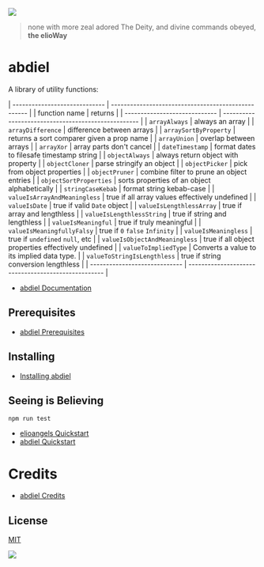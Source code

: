![](https://elioway.gitlab.io/elioangels/abdiel/elio-abdiel-logo.png)

> none with more zeal adored The Deity, and divine commands obeyed, **the elioWay**

# abdiel

A library of utility functions:

| ----------------------------- | --------------------------------------------------- |
| function name                 | returns                                             |
| ----------------------------- | --------------------------------------------------- |
| `arrayAlways`                 | always an array                                     |
| `arrayDifference`             | difference between arrays                           |
| `arraySortByProperty`         | returns a sort comparer given a prop name           |
| `arrayUnion`                  | overlap between arrays                              |
| `arrayXor`                    | array parts don't cancel                            |
| `dateTimestamp`               | format dates to filesafe timestamp string           |
| `objectAlways`                | always return object with property                  |
| `objectCloner`                | parse stringify an object                           |
| `objectPicker`                | pick from object properties                         |
| `objectPruner`                | combine filter to prune an object entries           |
| `objectSortProperties`        | sorts properties of an object alphabetically        |
| `stringCaseKebab`             | format string kebab-case           |
| `valueIsArrayAndMeaningless`  | true if all array values effectively undefined      |
| `valueIsDate`                 | true if valid `Date` object                         |
| `valueIsLengthlessArray`      | true if array and lengthless                        |
| `valueIsLengthlessString`     | true if string and lengthless                       |
| `valueIsMeaningful`           | true if truly meaningful                            |
| `valueIsMeaningfullyFalsy`    | true if `0` `false` `Infinity`                      |
| `valueIsMeaningless`          | true if `undefined` `null`, etc                     |
| `valueIsObjectAndMeaningless` | true if all object properties effectively undefined |
| `valueToImpliedType`          | Converts a value to its implied data type. |
| `valueToStringIsLengthless`   | true if string conversion lengthless                |
| ----------------------------- | --------------------------------------------------- |

- [abdiel Documentation](https://elioway.gitlab.io/elioangels/abdiel/)

## Prerequisites

- [abdiel Prerequisites](https://elioway.gitlab.io/elioangels/abdiel/prerequisites.html)

## Installing

- [Installing abdiel](https://elioway.gitlab.io/elioangels/abdiel/installing.html)

## Seeing is Believing

```
npm run test
```

- [elioangels Quickstart](https://elioway.gitlab.io/elioangels/quickstart.html)
- [abdiel Quickstart](https://elioway.gitlab.io/elioangels/abdiel/quickstart.html)

# Credits

- [abdiel Credits](https://elioway.gitlab.io/elioangels/abdiel/credits.html)

## License

[MIT](license)

![](https://elioway.gitlab.io/elioangels/abdiel/apple-touch-icon.png)
